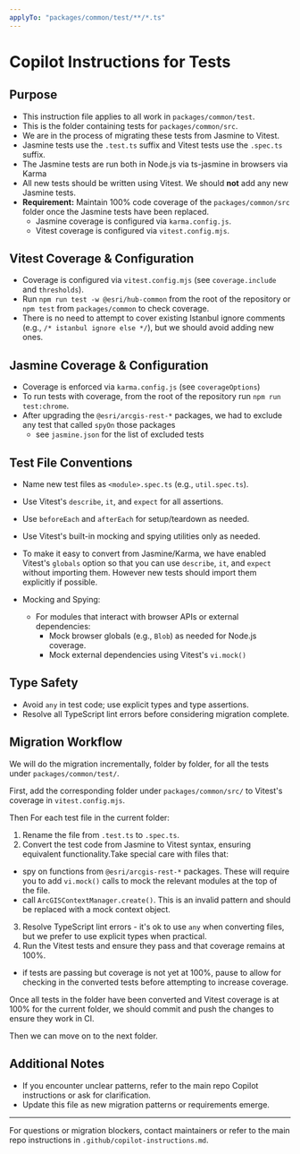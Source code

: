 ```yaml
---
applyTo: "packages/common/test/**/*.ts"
---
```


# Copilot Instructions for Tests

## Purpose
- This instruction file applies to all work in `packages/common/test`.
- This is the folder containing tests for `packages/common/src`.
- We are in the process of migrating these tests from Jasmine to Vitest.
- Jasmine tests use the `.test.ts` suffix and Vitest tests use the `.spec.ts` suffix.
- The Jasmine tests are run both in Node.js via ts-jasmine in browsers via Karma
- All new tests should be written using Vitest. We should **not** add any new Jasmine tests.
- **Requirement:** Maintain 100% code coverage of the `packages/common/src` folder once the Jasmine tests have been replaced.
  - Jasmine coverage is configured via `karma.config.js`.
  - Vitest coverage is configured via `vitest.config.mjs`.

## Vitest Coverage & Configuration
- Coverage is configured via `vitest.config.mjs` (see `coverage.include` and `thresholds`).
- Run `npm run test -w @esri/hub-common` from the root of the repository or `npm test` from `packages/common` to check coverage.
- There is no need to attempt to cover existing Istanbul ignore comments (e.g., `/* istanbul ignore else */`), but we should avoid adding new ones.

## Jasmine Coverage & Configuration
- Coverage is enforced via `karma.config.js` (see `coverageOptions`)
- To run tests with coverage, from the root of the repository run `npm run test:chrome`.
- After upgrading the `@esri/arcgis-rest-*` packages, we had to exclude any test that called `spyOn` those packages
  - see `jasmine.json` for the list of excluded tests

## Test File Conventions
- Name new test files as `<module>.spec.ts` (e.g., `util.spec.ts`).

- Use Vitest's `describe`, `it`, and `expect` for all assertions.
- Use `beforeEach` and `afterEach` for setup/teardown as needed.
- Use Vitest's built-in mocking and spying utilities only as needed.
- To make it easy to convert from Jasmine/Karma, we have enabled Vitest's `globals` option so that you can use `describe`, `it`, and `expect` without importing them. However new tests should import them explicitly if possible.
- Mocking and Spying:
  - For modules that interact with browser APIs or external dependencies:
    - Mock browser globals (e.g., `Blob`) as needed for Node.js coverage.
    - Mock external dependencies using Vitest's `vi.mock()`

## Type Safety
- Avoid `any` in test code; use explicit types and type assertions.
- Resolve all TypeScript lint errors before considering migration complete.

## Migration Workflow
We will do the migration incrementally, folder by folder, for all the tests under `packages/common/test/`.

First, add the corresponding folder under `packages/common/src/` to Vitest's coverage in `vitest.config.mjs`. 

Then For each test file in the current folder:
1. Rename the file from `.test.ts` to `.spec.ts`.
2. Convert the test code from Jasmine to Vitest syntax, ensuring equivalent functionality.Take special care with files that:
  - spy on functions from `@esri/arcgis-rest-*` packages. These will require you to add `vi.mock()` calls to mock the relevant modules at the top of the file.
  - call `ArcGISContextManager.create()`. This is an invalid pattern and should be replaced with a mock context object.
3. Resolve TypeScript lint errors - it's ok to use `any` when converting files, but we prefer to use explicit types when practical.
4. Run the Vitest tests and ensure they pass and that coverage remains at 100%.
  - if tests are passing but coverage is not yet at 100%, pause to allow for checking in the converted tests before attempting to increase coverage.

Once all tests in the folder have been converted and Vitest coverage is at 100% for the current folder, we should commit and push the changes to ensure they work in CI.

Then we can move on to the next folder.

## Additional Notes
- If you encounter unclear patterns, refer to the main repo Copilot instructions or ask for clarification.
- Update this file as new migration patterns or requirements emerge.

---
For questions or migration blockers, contact maintainers or refer to the main repo instructions in `.github/copilot-instructions.md`.

